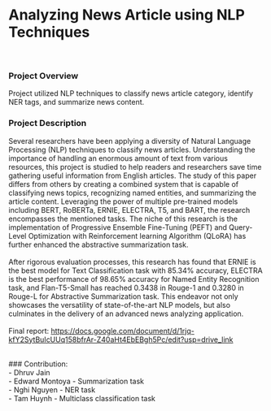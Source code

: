 # Analyzing News Article using NLP Techniques

<br>

### Project Overview
Project utilized NLP techniques to classify news article category, identify NER tags, and summarize news content.

### Project Description
Several researchers have been applying a diversity of Natural Language Processing (NLP) techniques to classify news articles. Understanding the importance of handling an enormous amount of text from various resources, this project is studied to help readers and researchers save time gathering useful information from English articles. The study of this paper differs from others by creating a combined system that is capable of classifying news topics, recognizing named entities, and summarizing the article content. Leveraging the power of multiple pre-trained models including BERT, RoBERTa, ERNIE, ELECTRA, T5, and BART, the research encompasses the mentioned tasks. The niche of this research is the implementation of Progressive Ensemble Fine-Tuning (PEFT) and Query-Level Optimization with Reinforcement learning Algorithm (QLoRA) has further enhanced the abstractive summarization task.
<br>
<br>
After rigorous evaluation processes, this research has found that ERNIE is the best model for Text Classification task with 85.34% accuracy, ELECTRA is the best performance of 98.65% accuracy for Named Entity Recognition task, and Flan-T5-Small has reached 0.3438 in Rouge-1 and 0.3280 in Rouge-L for Abstractive Summarization task. This endeavor not only showcases the versatility of state-of-the-art NLP models, but also culminates in the delivery of an advanced news analyzing application.
<br>
<br>
Final report: 
https://docs.google.com/document/d/1rjq-kfY2SytBuIcUUq158bfrAr-Z40aHt4EbEBgh5Pc/edit?usp=drive_link

<br>
### Contribution: <br>
- Dhruv Jain <br>
- Edward Montoya - Summarization task <br>
- Nghi Nguyen - NER task <br>
- Tam Huynh - Multiclass classification task <br>


